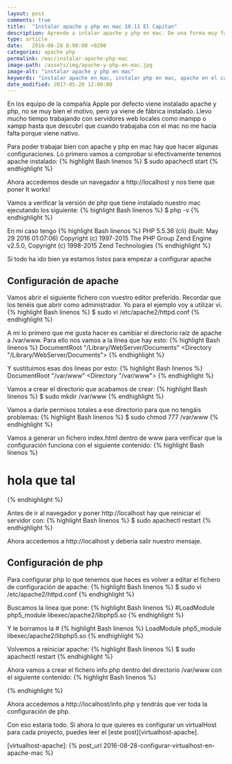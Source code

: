 ```yaml
---
layout: post
comments: true
title:  "Instalar apache y php en mac 10.11 El Capitan"
description: Aprende a intalar apache y php en mac. De una forma muy facil tendremos apache y php en nuestro mac de forma nativa.
type: article
date:   2016-08-28 8:00:00 +0200
categories: apache php
permalink: /mac/instalar-apache-php-mac
image-path: /assets/img/apache-y-php-en-mac.jpg
image-alt: "instalar apache y php en mac"
keywords: "instalar apache en mac, instalar php en mac, apache en el capitan, php en el capitan, instalacion apache en el capitan, instalacion php en el capitan, apache php nativo mac"
date_modified: 2017-05-20 12:00:00
---
```

En los equipo de la compañía Apple por defecto viene instalado apache y php,
no se muy bien el motivo, pero ya viene de fábrica instalado. Llevo mucho tiempo
trabajando con servidores web locales como mampp o xampp hasta que descubrí que cuando
trabajaba con el mac no me hacía falta porque viene nativo.

Para poder trabajar bien con apache y php en mac hay que hacer algunas configuraciones.
Lo primero vamos a comprobar si efectivamente tenemos apache instalado:
{% highlight Bash linenos %}
$ sudo apachectl start
{% endhighlight %}

Ahora accedemos desde un navegador a http://localhost y nos tiene que poner It works!

Vamos a verificar la versión de php que tiene instalado nuestro mac ejecutando los siguiente:
{% highlight Bash linenos %}
$ php -v
{% endhighlight %}

En mi caso tengo
{% highlight Bash linenos %}
PHP 5.5.36 (cli) (built: May 29 2016 01:07:06)
Copyright (c) 1997-2015 The PHP Group
Zend Engine v2.5.0, Copyright (c) 1998-2015 Zend Technologies
{% endhighlight %}

Si todo ha ido bien ya estamos listos para empezar a configurar apache

## Configuración de apache

Vamos abrir el siguiente fichero con vuestro editor preferido. Recordar que los tenéis que abrir
como administrador. Yo para el ejemplo voy a utilizar vi.
{% highlight Bash linenos %}
$ sudo vi /etc/apache2/httpd.conf
{% endhighlight %}

A mi lo primero que me gusta hacer es cambiar el directorio raíz de apache a /var/www.
Para ello nos vamos a la línea que hay esto:
{% highlight Bash linenos %}
DocumentRoot "/Library/WebServer/Documents"
<Directory "/Library/WebServer/Documents">
{% endhighlight %}

Y sustituimos esas dos líneas por esto:
{% highlight Bash linenos %}
DocumentRoot "/var/www"
<Directory "/var/www">
{% endhighlight %}

Vamos a crear el directorio que acabamos de crear:
{% highlight Bash linenos %}
$ sudo mkdir /var/www
{% endhighlight %}

Vamos a darle permisos totales a ese directorio para que no tengáis problemas:
{% highlight Bash linenos %}
$ sudo chmod 777 /var/www
{% endhighlight %}

Vamos a generar un fichero index.html dentro de www para verificar que la
configuración funciona con el siguiente contenido:
{% highlight Bash linenos %}
<h1>hola que tal</h1>
{% endhighlight %}

Antes de ir al navegador y poner http://localhost hay que reiniciar el servidor con:
{% highlight Bash linenos %}
$ sudo apachectl restart
{% endhighlight %}

Ahora accedemos a http://localhost y debería salir nuestro mensaje.

## Configuración de php

Para configurar php lo que tenemos que haces es volver a editar el fichero
de configuración de apache:
{% highlight Bash linenos %}
$ sudo vi /etc/apache2/httpd.conf
{% endhighlight %}

Buscamos la linea que pone:
{% highlight Bash linenos %}
#LoadModule php5_module libexec/apache2/libphp5.so
{% endhighlight %}

Y le borramos la #
{% highlight Bash linenos %}
LoadModule php5_module libexec/apache2/libphp5.so
{% endhighlight %}

Volvemos a reiniciar apache:
{% highlight Bash linenos %}
$ sudo apachectl restart
{% endhighlight %}

Ahora vamos a crear el fichero info.php dentro del directorio /var/www con el
siguiente contenido:
{% highlight Bash linenos %}
<?php
phpinfo();
?>
{% endhighlight %}

Ahora accedemos a http://localhost/info.php y tendrás que ver toda la configuración
de php.

Con eso estaría todo. Si ahora lo que quieres es configurar un virtualHost para
cada proyecto, puedes leer el [este post][virtualhost-apache].

[virtualhost-apache]: {% post_url 2016-08-28-configurar-virtualhost-en-apache-mac %}